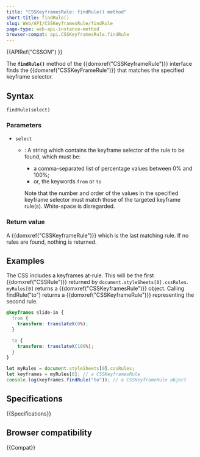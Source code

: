 ```yaml
---
title: "CSSKeyframesRule: findRule() method"
short-title: findRule()
slug: Web/API/CSSKeyframesRule/findRule
page-type: web-api-instance-method
browser-compat: api.CSSKeyframesRule.findRule
---
```


{{APIRef("CSSOM") }}

The **`findRule()`** method of the {{domxref("CSSKeyframeRule")}} interface finds the {{domxref("CSSKeyFrameRule")}} that matches the specified keyframe selector.

## Syntax

```js-nolint
findRule(select)
```

### Parameters

- `select`

  - : A string which contains the keyframe selector of the rule to be found, which must be:

    - a comma-separated list of percentage values between 0% and 100%;
    - or, the keywords `from` or `to`

    Note that the number and order of the values in the specified keyframe selector must match those of the targeted keyframe rule(s). White-space is disregarded.

### Return value

A {{domxref("CSSKeyframeRule")}} which is the last matching rule. If no rules are found, nothing is returned.

## Examples

The CSS includes a keyframes at-rule. This will be the first {{domxref("CSSRule")}} returned by `document.styleSheets[0].cssRules`.
`myRules[0]` returns a {{domxref("CSSKeyframesRule")}} object. Calling findRule("to") returns a {{domxref("CSSKeyframeRule")}} representing the second rule.

```css
@keyframes slide-in {
  from {
    transform: translateX(0%);
  }

  to {
    transform: translateX(100%);
  }
}
```

```js
let myRules = document.styleSheets[0].cssRules;
let keyframes = myRules[0]; // a CSSKeyframesRule
console.log(keyframes.findRule("to")); // a CSSKeyframeRule object
```

## Specifications

{{Specifications}}

## Browser compatibility

{{Compat}}
